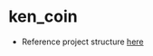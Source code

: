 # ken_coin

 - Reference project structure [here](https://www.lambdatest.com/blog/page-object-model-in-selenium-python/)